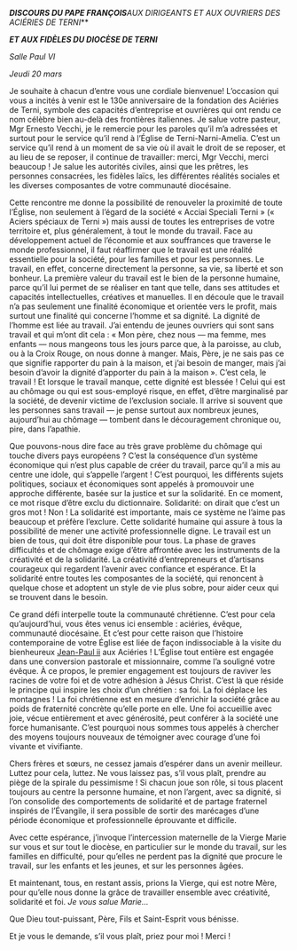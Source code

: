 ***DISCOURS DU PAPE FRANÇOIS**AUX DIRIGEANTS ET AUX OUVRIERS DES ACIÉRIES DE TERNI***

***ET AUX FIDÈLES DU DIOCÈSE DE TERNI***

*Salle Paul VI*

*Jeudi 20 mars*

Je souhaite à chacun d’entre vous une cordiale bienvenue! L’occasion qui vous a incités à venir est le 130e anniversaire de la fondation des Aciéries de Terni, symbole des capacités d’entreprise et ouvrières qui ont rendu ce nom célèbre bien au-delà des frontières italiennes. Je salue votre pasteur, Mgr Ernesto Vecchi, je le remercie pour les paroles qu’il m’a adressées et surtout pour le service qu’il rend à l’Église de Terni-Narni-Amelia. C’est un service qu’il rend à un moment de sa vie où il avait le droit de se reposer, et au lieu de se reposer, il continue de travailler: merci, Mgr Vecchi, merci beaucoup ! Je salue les autorités civiles, ainsi que les prêtres, les personnes consacrées, les fidèles laïcs, les différentes réalités sociales et les diverses composantes de votre communauté diocésaine.

Cette rencontre me donne la possibilité de renouveler la proximité de toute l’Église, non seulement à l’égard de la société « Acciai Speciali Terni » (« Aciers spéciaux de Terni ») mais aussi de toutes les entreprises de votre territoire et, plus généralement, à tout le monde du travail. Face au développement actuel de l’économie et aux souffrances que traverse le monde professionnel, il faut réaffirmer que le travail est une réalité essentielle pour la société, pour les familles et pour les personnes. Le travail, en effet, concerne directement la personne, sa vie, sa liberté et son bonheur. La première valeur du travail est le bien de la personne humaine, parce qu’il lui permet de se réaliser en tant que telle, dans ses attitudes et capacités intellectuelles, créatives et manuelles. Il en découle que le travail n’a pas seulement une finalité économique et orientée vers le profit, mais surtout une finalité qui concerne l’homme et sa dignité. La dignité de l’homme est liée au travail. J’ai entendu de jeunes ouvriers qui sont sans travail et qui m’ont dit cela : « Mon père, chez nous — ma femme, mes enfants — nous mangeons tous les jours parce que, à la paroisse, au club, ou à la Croix Rouge, on nous donne à manger. Mais, Père, je ne sais pas ce que signifie rapporter du pain à la maison, et j’ai besoin de manger, mais j’ai besoin d’avoir la dignité d’apporter du pain à la maison ». C’est cela, le travail ! Et lorsque le travail manque, cette dignité est blessée ! Celui qui est au chômage ou qui est sous-employé risque, en effet, d’être marginalisé par la société, de devenir victime de l’exclusion sociale. Il arrive si souvent que les personnes sans travail — je pense surtout aux nombreux jeunes, aujourd’hui au chômage — tombent dans le découragement chronique ou, pire, dans l’apathie.

Que pouvons-nous dire face au très grave problème du chômage qui touche divers pays européens ? C’est la conséquence d’un système économique qui n’est plus capable de créer du travail, parce qu’il a mis au centre une idole, qui s’appelle l’argent ! C’est pourquoi, les différents sujets politiques, sociaux et économiques sont appelés à promouvoir une approche différente, basée sur la justice et sur la solidarité. En ce moment, ce mot risque d’être exclu du dictionnaire. Solidarité: on dirait que c’est un gros mot ! Non ! La solidarité est importante, mais ce système ne l’aime pas beaucoup et préfère l’exclure. Cette solidarité humaine qui assure à tous la possibilité de mener une activité professionnelle digne. Le travail est un bien de tous, qui doit être disponible pour tous. La phase de graves difficultés et de chômage exige d’être affrontée avec les instruments de la créativité et de la solidarité. La créativité d’entrepreneurs et d’artisans courageux qui regardent l’avenir avec confiance et espérance. Et la solidarité entre toutes les composantes de la société, qui renoncent à quelque chose et adoptent un style de vie plus sobre, pour aider ceux qui se trouvent dans le besoin.

Ce grand défi interpelle toute la communauté chrétienne. C’est pour cela qu’aujourd’hui, vous êtes venus ici ensemble : aciéries, évêque, communauté diocésaine. Et c’est pour cette raison que l’histoire contemporaine de votre Église est liée de façon indissociable à la visite du bienheureux [Jean-Paul ii](http://www.vatican.va/holy_father/john_paul_ii/index_fr.htm) aux Aciéries ! L’Église tout entière est engagée dans une conversion pastorale et missionnaire, comme l’a souligné votre évêque. À ce propos, le premier engagement est toujours de raviver les racines de votre foi et de votre adhésion à Jésus Christ. C’est là que réside le principe qui inspire les choix d’un chrétien : sa foi. La foi déplace les montagnes ! La foi chrétienne est en mesure d’enrichir la société grâce au poids de fraternité concrète qu’elle porte en elle. Une foi accueillie avec joie, vécue entièrement et avec générosité, peut conférer à la société une force humanisante. C’est pourquoi nous sommes tous appelés à chercher des moyens toujours nouveaux de témoigner avec courage d’une foi vivante et vivifiante.

Chers frères et sœurs, ne cessez jamais d’espérer dans un avenir meilleur. Luttez pour cela, luttez. Ne vous laissez pas, s’il vous plaît, prendre au piège de la spirale du pessimisme ! Si chacun joue son rôle, si tous placent toujours au centre la personne humaine, et non l’argent, avec sa dignité, si l’on consolide des comportements de solidarité et de partage fraternel inspirés de l’Évangile, il sera possible de sortir des marécages d’une période économique et professionnelle éprouvante et difficile.

Avec cette espérance, j’invoque l’intercession maternelle de la Vierge Marie sur vous et sur tout le diocèse, en particulier sur le monde du travail, sur les familles en difficulté, pour qu’elles ne perdent pas la dignité que procure le travail, sur les enfants et les jeunes, et sur les personnes âgées.

Et maintenant, tous, en restant assis, prions la Vierge, qui est notre Mère, pour qu’elle nous donne la grâce de travailler ensemble avec créativité, solidarité et foi. *Je vous salue Marie…*

Que Dieu tout-puissant, Père, Fils et Saint-Esprit vous bénisse.

Et je vous le demande, s’il vous plaît, priez pour moi ! Merci !